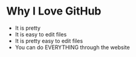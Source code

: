 # Why I Love GitHub

* It is pretty
* It is easy to edit files
* It is pretty easy to edit files
* You can do EVERYTHING through the website